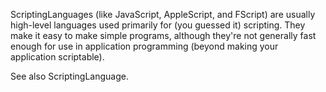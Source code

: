 

ScriptingLanguages (like JavaScript, AppleScript, and FScript) are usually high-level languages used primarily for (you guessed it) scripting. They make it easy to make simple programs, although they're not generally fast enough for use in application programming (beyond making your application scriptable).

See also ScriptingLanguage.
